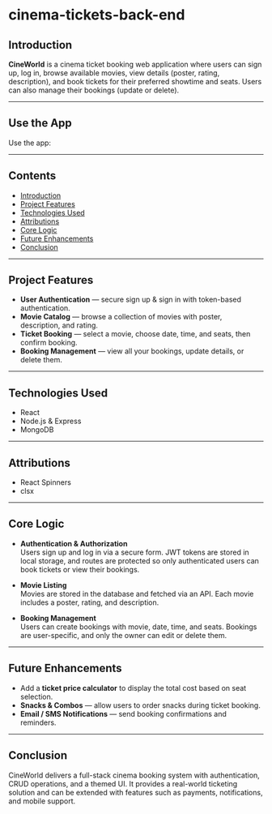 # cinema-tickets-back-end


## Introduction
**CineWorld** is a cinema ticket booking web application where users can sign up, log in, browse available movies, view details (poster, rating, description), and book tickets for their preferred showtime and seats. Users can also manage their bookings (update or delete).  

---

## Use the App
Use the app:  

---

## Contents
- [Introduction](#introduction)   
- [Project Features](#Project-Features)  
- [Technologies Used](#Technologies-Used) 
- [Attributions](#Attributions) 
- [Core Logic](#Core-Logic)
- [Future Enhancements](#Future-Enhancements) 
- [Conclusion](#Conclusion)

---

## Project Features
- **User Authentication** — secure sign up & sign in with token-based authentication.  
- **Movie Catalog** — browse a collection of movies with poster, description, and rating.  
- **Ticket Booking** — select a movie, choose date, time, and seats, then confirm booking.  
- **Booking Management** — view all your bookings, update details, or delete them.  

---

## Technologies Used
- React  
- Node.js & Express  
- MongoDB  

---

## Attributions
- React Spinners  
- clsx  

---

## Core Logic
- **Authentication & Authorization**  
  Users sign up and log in via a secure form. JWT tokens are stored in local storage, and routes are protected so only authenticated users can book tickets or view their bookings.  

- **Movie Listing**  
  Movies are stored in the database and fetched via an API. Each movie includes a poster, rating, and description.  

- **Booking Management**  
  Users can create bookings with movie, date, time, and seats. Bookings are user-specific, and only the owner can edit or delete them.  

---

## Future Enhancements
- Add a **ticket price calculator** to display the total cost based on seat selection.  
- **Snacks & Combos** — allow users to order snacks during ticket booking.  
- **Email / SMS Notifications** — send booking confirmations and reminders.  

---

## Conclusion
CineWorld delivers a full-stack cinema booking system with authentication, CRUD operations, and a themed UI. It provides a real-world ticketing solution and can be extended with features such as payments, notifications, and mobile support.  

